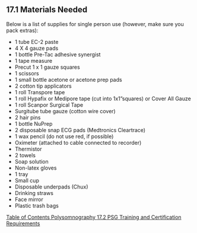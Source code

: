 ## 17.1 Materials Needed

Below is a list of supplies for single person use (however, make sure you pack extras):

* 1 tube EC-2 paste
* 4 X 4 gauze pads
* 1 bottle Pre-Tac adhesive synergist
* 1 tape measure
* Precut 1 x 1 gauze squares
* 1 scissors
* 1 small bottle acetone or acetone prep pads
* 2 cotton tip applicators
* 1 roll Transpore tape
* 1 roll Hypafix or Medipore tape (cut into 1x1”squares) or Cover All Gauze
* 1 roll Scanpor Surgical Tape
* Surgitube tube gauze (cotton wire cover)
* 2 hair pins
* 1 bottle NuPrep
* 2 disposable snap ECG pads  (Medtronics Cleartrace)
* 1 wax pencil (do not use red, if possible)
* Oximeter (attached to cable connected to recorder)
* Thermistor
* 2 towels
* Soap solution
* Non-latex gloves
* 1 tray
* Small cup
* Disposable underpads (Chux)
* Drinking straws
* Face mirror
* Plastic trash bags

<div class="center">
<div class="btn-group">
  <a href=":pages_path:/manuals/polysomnography/17-00-polysomnography-toc.md" class="btn btn-default">
    <span class="glyphicon glyphicon-chevron-left"></span>
    Table of Contents
  </a>

  <a href=":pages_path:/manuals/polysomnography" class="btn btn-default">
    <span class="glyphicon glyphicon-chevron-up"></span>
    Polysomnography
  </a>

  <a href=":pages_path:/manuals/polysomnography/17-02-00-psg-training-cert.md" class="btn btn-success">
    17.2 PSG Training and Certification Requirements
    <span class="glyphicon glyphicon-chevron-right"></span>
  </a>
</div>
</div>
